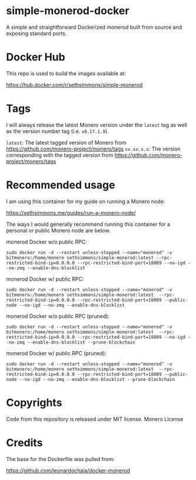 # simple-monerod-docker
A simple and straightforward Dockerized monerod built from source and exposing standard ports.

# Docker Hub
This repo is used to build the images available at:

https://hub.docker.com/r/sethsimmons/simple-monerod

# Tags
I will always release the latest Monero version under the `latest` tag as well as the version number tag (i.e. `v0.17.1.9`).

`latest`: The latest tagged version of Monero from https://github.com/monero-project/monero/tags
`vx.xx.x.x`: The version corresponding with the tagged version from https://github.com/monero-project/monero/tags

# Recommended usage

I am using this container for my guide on running a Monero node:

https://sethsimmons.me/guides/run-a-monero-node/

The ways I would generally recommend running this container for a personal or public Monero node are below.

monerod Docker w/o public RPC:

```
sudo docker run -d --restart unless-stopped --name="monerod" -v bitmonero:/home/monero sethsimmons/simple-monerod:latest --rpc-restricted-bind-ip=0.0.0.0 --rpc-restricted-bind-port=18089 --no-igd --no-zmq --enable-dns-blocklist
```

monerod Docker w/ public RPC:
```
sudo docker run -d --restart unless-stopped --name="monerod" -v bitmonero:/home/monero sethsimmons/simple-monerod:latest  --rpc-restricted-bind-ip=0.0.0.0 --rpc-restricted-bind-port=18089 --public-node --no-igd --no-zmq --enable-dns-blocklist
```

monerod Docker w/o public RPC (pruned):
```
sudo docker run -d --restart unless-stopped --name="monerod" -v bitmonero:/home/monero sethsimmons/simple-monerod:latest  --rpc-restricted-bind-ip=0.0.0.0 --rpc-restricted-bind-port=18089 --no-igd --no-zmq --enable-dns-blocklist --prune-blockchain
```

monerod Docker w/ public RPC (pruned):
```
sudo docker run -d --restart unless-stopped --name="monerod" -v bitmonero:/home/monero sethsimmons/simple-monerod:latest  --rpc-restricted-bind-ip=0.0.0.0 --rpc-restricted-bind-port=18089 --public-node --no-igd --no-zmq --enable-dns-blocklist --prune-blockchain
```

# Copyrights

Code from this repository is released under MIT license. Monero License

# Credits
The base for the Dockerfile was pulled from:

https://github.com/leonardochaia/docker-monerod
